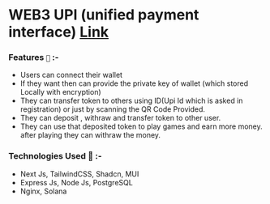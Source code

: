# WEB3 UPI (unified payment interface) [Link](https://wpi.harshkeshri.com "https://wpi.harshkeshri.com")

### Features `🚀️` :-

* Users can connect their wallet
* If they want then can provide the private key of wallet (which stored Locally with encryption)
* They can transfer token to others using ID(Upi Id which is asked in registration) or just by scanning the QR Code Provided.
* They can deposit , withraw and transfer token to other user.
* They can use that deposited token to play games and earn more money. after playing they can withraw the money.


### Technologies Used 👀️ :-

* Next Js, TailwindCSS, Shadcn, MUI
* Express Js, Node Js, PostgreSQL
* Nginx, Solana
 